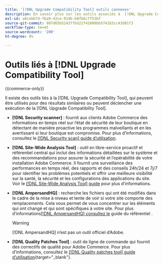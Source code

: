 ```yaml
---
title: '[!DNL Upgrade Compatibility Tool] outils connexes'
description: En savoir plus sur les outils associés à  [!DNL Upgrade Compatibility Tool]  dans votre projet Adobe Commerce.
exl-id: a8cebb74-fba9-42ce-914b-b8fb6c7f53bf
source-git-commit: 987d65b52437fbd21f41600bb5741b3cc43d01f3
workflow-type: tm+mt
source-wordcount: '200'
ht-degree: 0%

---
```


# Outils liés à [!DNL Upgrade Compatibility Tool]

{{commerce-only}}

Il existe des outils liés à la [!DNL Upgrade Compatibility Tool], qui peuvent être utilisés pour des résultats similaires ou peuvent déclencher une exécution de la [!DNL Upgrade Compatibility Tool].

- **[!DNL Security scanner]** : fournit aux clients Adobe Commerce des informations en temps réel sur l’état de sécurité de leur boutique en détectant de manière proactive les programmes malveillants et en les avertissant si leur boutique est compromise. Pour plus d’informations, consultez le [[!DNL Security scan] guide d’utilisation](https://experienceleague.adobe.com/fr/docs/commerce-admin/systems/security/security-scan).

- **[!DNL Site-Wide Analysis Tool]** : outil en libre-service proactif et référentiel central qui inclut des informations détaillées sur le système et des recommandations pour assurer la sécurité et l’opérabilité de votre installation Adobe Commerce. Il fournit une surveillance des performances en temps réel, des rapports et des conseils 24h/24 et 7j/7 pour identifier les problèmes potentiels et offrir une meilleure visibilité sur la santé, la sécurité et les configurations des applications du site. Voir le [[!DNL Site-Wide Analysis Tool] guide](../../tools/site-wide-analysis-tool/intro.md) pour plus d’informations.

- **[!DNL AmpersandHQ]** : recherche les fichiers qui ont été modifiés dans le cadre de la mise à niveau et tente de voir si votre site comporte des remplacements. Cela vous permet de vous concentrer sur les éléments qui ont changé et qui sont spécifiques à votre site. Pour plus d’informations[[!DNL AmpersandHQ]  consultez le &#x200B;](https://github.com/AmpersandHQ) guide du référentiel .

  >[!WARNING]
  >
  >[!DNL AmpersandHQ] n’est pas un outil officiel d’Adobe.

- **[!DNL Quality Patches Tool]** : outil de ligne de commande qui fournit des correctifs de qualité pour Adobe Commerce. Pour plus d’informations, consultez le [[!DNL Quality patches tool] guide d’utilisation](https://experienceleague.adobe.com/tools/commerce-quality-patches/index.html?lang=fr){target="_blank"}.
